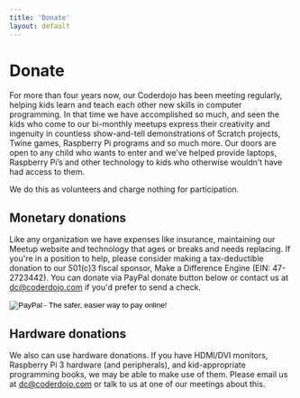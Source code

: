 ```yaml
---
title: 'Donate'
layout: default
---
```

# Donate

For more than four years now, our Coderdojo has been meeting regularly, helping
kids learn and teach each other new skills in computer programming. In that
time we have accomplished so much, and seen the kids who come to our bi-monthly
meetups express their creativity and ingenuity in countless show-and-tell
demonstrations of Scratch projects, Twine games, Raspberry Pi programs and so
much more. Our doors are open to any child who wants to enter and we’ve helped
provide laptops, Raspberry Pi’s and other technology to kids who otherwise
wouldn’t have had access to them.

We do this as volunteers and charge nothing for participation.

## Monetary donations

Like any organization we have expenses like insurance, maintaining our Meetup
website and technology that ages or breaks and needs replacing. If you're in a
position to help, please consider making a tax-deductible donation to our
501(c)3 fiscal sponsor, Make a Difference Engine (EIN: 47-2723442). You can
donate via PayPal donate button below or contact us at dc@coderdojo.com if you'd prefer to send a check.

<form action="https://www.paypal.com/cgi-bin/webscr" method="post" target="_top">
<input type="hidden" name="cmd" value="_s-xclick">
<input type="hidden" name="hosted_button_id" value="7CUKQGUA5PL24">
<input type="image" src="https://www.paypalobjects.com/en_US/i/btn/btn_donateCC_LG.gif" border="0" name="submit" alt="PayPal - The safer, easier way to pay online!">
<img alt="" border="0" src="https://www.paypalobjects.com/en_US/i/scr/pixel.gif" width="1" height="1">
</form>

## Hardware donations

We also can use hardware donations. If you have HDMI/DVI monitors, Raspberry Pi
3 hardware (and peripherals), and kid-appropriate programming books, we may be
able to make use of them. Please email us at dc@coderdojo.com or talk to us at
one of our meetings about this.
